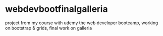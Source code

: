 # webdevbootfinalgalleria
project from my course with udemy the web developer bootcamp, working on bootstrap &amp; grids, final work on galleria
